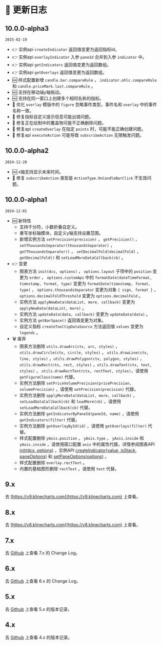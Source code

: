 # 📠 更新日志

## 10.0.0-alpha3
`2025-02-19`
+ 👉 实例api `createIndicator` 返回值变更为返回指标id。
+ 👉 实例api `overlayIndicator` 入参 `paneId` 合并到入参 `indicator` 中。
+ 👉 实例api `getIndicators` 返回值变更为返回数组。
+ 👉 实例api `getOverlays` 返回值变更为返回数组。
+ 🆕 样式配置新增 `candle.bar.compareRule` ， `indicator.ohlc.compareRule` 和 `candle.priceMark.last.compareRule` 。
+ 🆕 支持在移动端y轴拖动。
+ 🆕 支持在同一窗口上创建多个相同名称的指标。
+ 💄 优化 `overlay` 模版中的 `figure` 忽略事件类型，事件名和 `overlay` 中的事件名称一致。
+ 🐞 修复指标自定义提示信息可能出错问题。
+ 🐞 修复正在绘制中的覆盖物可能不正确删除问题。
+ 🐞 修复api `createOverlay` 在指定 `points` 时，可能不能正确创建问题。
+ 🐞 修复api `executeAction` 可能导致 `subscribeAction` 无限触发问题。

## 10.0.0-alpha2
`2024-12-20`
+ 🆕 x轴支持显示未来时间。
+ 🐞 修复 `subscribeAction` 类型是 `ActionType.OnCandleBarClick` 不生效问题。

## 10.0.0-alpha1
`2024-12-01`
+ 🆕 新特性
  + 支持千分符，小数折叠自定义。
  + 重写坐标轴模块，自定义y轴支持设置范围。
  + 新增实例方法 `setPrecision(precision)` ， `getPrecision()` ， `setThousandsSeparator(thousandsSeparator)` ， `getThousandsSeparator()` ， `setDecimalFold(decimalFold)` ， `getDecimalFold()` 和 `setLoadMoreDataCallback(cb)` 。
+ 👉 变更
  + 图表方法 `init(dcs, options)` ， `options.layout` 子项中的 `position` 变更为 `order` ， `options.customApi` 中的 `formatDate(dateTimeFormat, timestamp, format, type)` 变更为 `formatDate(timestamp, format, type)` ， `options.thousandsSeparator` 变更为对象 `{ sign, format }` ， `options.decimalFoldThreshold` 变更为 `options.decimalFold` 。
  + 实例方法 `applyNewData(dataList, more, callback)` 变更为 `applyNewData(dataList, more)` 。
  + 实例方法 `updateData(data, callback)` 变更为 `updateData(data)` 。
  + 实例方法 `getBarSpace()` 返回值变更为对象。
  + 自定义指标 `createTooltipDataSource` 方法返回值 `values` 变更为 `legends` 。
+ 🗑 废弃
  + 图表方法删除 `utils.drawArc(ctx, arc, styles)` ，`utils.drawCircle(ctx, circle, styles)` ， `utils.drawLine(ctx, line, styles)` ，`utils.drawPolygon(ctx, polygon, styles)` ， `utils.drawRect(ctx, rect, styles)` ，`utils.drawText(ctx, text, styles)` ， `utils.drawRectText(ctx, rectText, styles)`，请使用 `getFigureClass(name)` 代替。
  + 实例方法删除 `setPriceVolumePrecision(pricePrecision, volumePrecision)` ，请使用 `setPrecision(precision)` 代替。
  + 实例方法删除 `applyMoreData(dataList, more, callback)` ， `setLoadDataCallback(cb)` 和 `loadMore(cb)` ，请使用 `setLoadMoreDataCallback(cb)` 代替。
  + 实例方法删除 `getIndicatorByPaneId(paneId, name)` ，请使用 `getIndicators(filter)` 代替。
  + 实例方法删除 `getOverlayById(id)` ，请使用 `getOverlays(filter)` 代替。
  + 样式配置删除 `yAxis.position` ， `yAxis.type` ， `yAxis.inside` 和 `yAxis.inside` ，请使用窗口配置 `axis` 中的属性代替。详情参阅图表API [init(dcs, options)](/api/chart/init#parameters) ，实例API [createIndicator(value, isStack, paneOptions)](/api/instance/createIndicator#parameters) 和 [setPaneOptions(options)](/api/instance/setPaneOptions#parameters) 。
  + 样式配置删除 `overlay.rectText` 。
  + 内置的基础图形删除 `rectText` ，请使用 `text` 代替。

## 9.x

去 [https://v9.klinecharts.com](https://v9.klinecharts.com) 上查看。


## 8.x

去 [https://v8.klinecharts.com](https://v8.klinecharts.com) 上查看。


## 7.x

去 [Github](https://github.com/liihuu/KLineChart/blob/v7.5.0/docs/zh-CN/changelog.md) 上查看 7.x 的 Change Log。

## 6.x

去 [Github](https://github.com/liihuu/KLineChart/blob/v6.1.0/docs/zh-CN/CHANGELOG.md) 上查看 6.x 的 Change Log。

## 5.x

去 [Github](https://github.com/liihuu/KLineChart/releases/tag/v5.0.0) 上查看 5.x 的版本记录。

## 4.x

去 [Github](https://github.com/liihuu/KLineChart/releases/tag/v4.0.0) 上查看 4.x 的版本记录。
